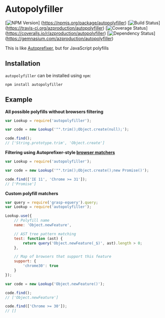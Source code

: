 # Autopolyfiller

[![NPM Version](https://badge.fury.io/js/autopolyfiller.png)]
(https://npmjs.org/package/autopolyfiller)
[![Build Status](https://travis-ci.org/azproduction/autopolyfiller.png?branch=master)]
(https://travis-ci.org/azproduction/autopolyfiller)
[![Coverage Status](https://coveralls.io/repos/azproduction/autopolyfiller/badge.png?branch=master)]
(https://coveralls.io/r/azproduction/autopolyfiller)
[![Dependency Status](https://gemnasium.com/azproduction/autopolyfiller.png)]
(https://gemnasium.com/azproduction/autopolyfiller)

This is like [Autoprefixer](https://github.com/ai/autoprefixer), but for JavaScript polyfills

## Installation 

`autopolyfiller` can be installed using `npm`:

```
npm install autopolyfiller
```

## Example

**All possible polyfills without browsers filtering**

```js
var Lookup = require('autopolyfiller');

var code = new Lookup('"".trim();Object.create(null);');

code.find();
// ['String.prototype.trim', 'Object.create']
```

**Filtering using Autoprefixer-style [browser matchers](https://github.com/ai/autoprefixer#browsers)**

```js
var Lookup = require('autopolyfiller');

var code = new Lookup('"".trim();Object.create();new Promise()');

code.find(['IE 11', 'Chrome >= 31']);
// ['Promise']
```

**Custom polyfill matchers**

```js
var query = require('grasp-equery').query;
var Lookup = require('autopolyfiller');

Lookup.use({
    // Polyfill name
    name: 'Object.newFeature',

    // AST tree pattern matching
    test: function (ast) {
        return query('Object.newFeature(_$)', ast).length > 0;
    },

    // Map of browsers that support this feature
    support: {
        'chrome30': true
    }
});

var code = new Lookup('Object.newFeature()');

code.find();
// ['Object.newFeature']

code.find(['Chrome >= 30']);
// []
```
